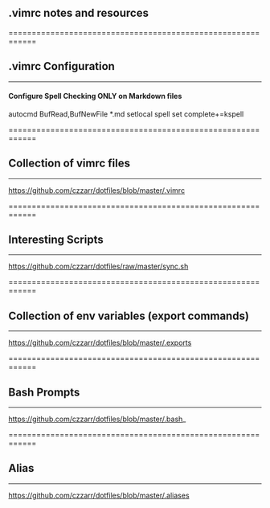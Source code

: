##
##  .vimrc notes and resources
============================================================
## .vimrc Configuration 
------------------------------------------------------------
#### Configure Spell Checking ONLY on Markdown files
autocmd BufRead,BufNewFile *.md setlocal spell
set complete+=kspell

============================================================
## Collection of vimrc files
------------------------------------------------------------
https://github.com/czzarr/dotfiles/blob/master/.vimrc

============================================================
## Interesting Scripts
------------------------------------------------------------
https://github.com/czzarr/dotfiles/raw/master/sync.sh

============================================================
## Collection of env variables (export commands)
------------------------------------------------------------
https://github.com/czzarr/dotfiles/blob/master/.exports

============================================================
## Bash Prompts
------------------------------------------------------------
https://github.com/czzarr/dotfiles/blob/master/.bash_

============================================================
## Alias
------------------------------------------------------------
https://github.com/czzarr/dotfiles/blob/master/.aliases


